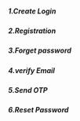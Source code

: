 #####  1.Create Login 
#####  2.Registration
#####  3.Forget password
#####  4.verify Email
#####  5.Send OTP
#####  6.Reset Password

